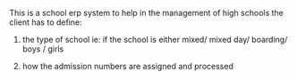 This is a school erp system to help in the management of high schools
the client has to define:

1. the type of school ie:
        if the school is either mixed/ mixed day/ boarding/ boys / girls

2. how the admission numbers are assigned and processed
